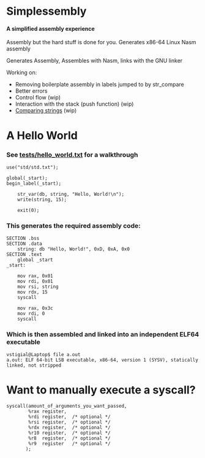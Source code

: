 # Simplessembly
#### A simplified assembly experience

Assembly but the hard stuff is done for you.
Generates x86-64 Linux Nasm assembly

Generates Assembly, Assembles with Nasm, links with the GNU linker

Working on:
- Removing boilerplate assembly in labels jumped to by str_compare
- Better errors
- Control flow (wip)
- Interaction with the stack (push function) (wip)
- [Comparing strings](https://github.com/vstigial/Simplessembly/blob/main/tests/str_compare.txt) (wip)

  
# A Hello World 
### See [tests/hello_world.txt](https://github.com/vstigial/Simplessembly/blob/main/tests/hello_world.txt) for a walkthrough
```
use("std/std.txt");

global(_start);
begin_label(_start);

    str_var(db, string, "Hello, World!\n");
    write(string, 15);

    exit(0);
```
### This generates the required assembly code:
```assembly
SECTION .bss
SECTION .data
    string: db "Hello, World!", 0xD, 0xA, 0x0
SECTION .text
    global _start
_start:

    mov rax, 0x01
    mov rdi, 0x01
    mov rsi, string
    mov rdx, 15
    syscall

    mov rax, 0x3c
    mov rdi, 0
    syscall
```
### Which is then assembled and linked into an independent ELF64 executable
```shell
vstigial@Laptop$ file a.out
a.out: ELF 64-bit LSB executable, x86-64, version 1 (SYSV), statically linked, not stripped
```
# Want to manually execute a syscall?
```
syscall(amount_of_arguments_you_want_passed,
        %rax register,
        %rdi register,  /* optional */
        %rsi register,  /* optional */
        %rdx register,  /* optional */
        %r10 register,  /* optional */
        %r8  register,  /* optional */
        %r9  register   /* optional */
       );
```
